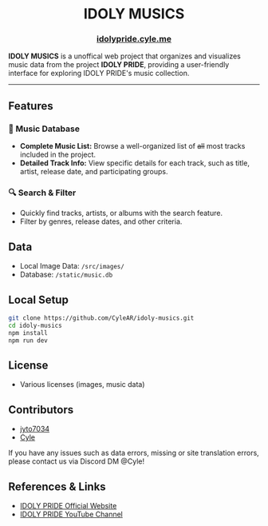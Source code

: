 
<h1 align=center>
IDOLY MUSICS
</h1>

<h3 align=center>
<a href="https://idolypride.cyle.me">idolypride.cyle.me</a>
</h3>

**IDOLY MUSICS** is a unoffical web project that organizes and visualizes music data from the project **IDOLY PRIDE**, providing a user-friendly interface for exploring IDOLY PRIDE's music collection.

---

## Features

### 🎵 Music Database
- **Complete Music List:** Browse a well-organized list of ~~all~~ most tracks included in the project.
- **Detailed Track Info:** View specific details for each track, such as title, artist, release date, and participating groups.

### 🔍 Search & Filter
- Quickly find tracks, artists, or albums with the search feature.
- Filter by genres, release dates, and other criteria.

## Data
- Local Image Data: `/src/images/`
- Database: `/static/music.db`

## Local Setup

```bash
git clone https://github.com/CyleAR/idoly-musics.git
cd idoly-musics
npm install
npm run dev
```

## License
- Various licenses (images, music data)

## Contributors
- [jyto7034](https://github.com/jyto7034)
- [Cyle](https://github.com/CyleAR)

If you have any issues such as data errors, missing or site translation errors, please contact us via Discord DM @Cyle!

## References & Links

- [IDOLY PRIDE Official Website](https://idolypride.jp/)
- [IDOLY PRIDE YouTube Channel](https://www.youtube.com/@IDOLYPRIDE)
